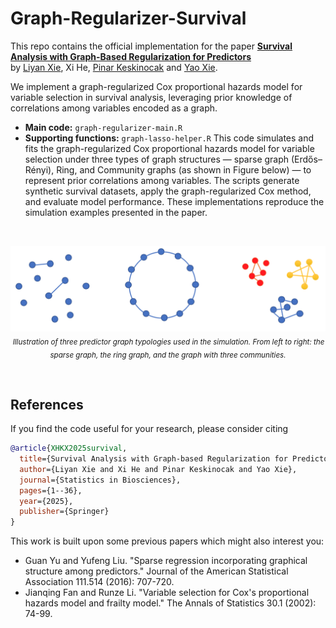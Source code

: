 # Graph-Regularizer-Survival

This repo contains the official implementation for the paper **[Survival Analysis with Graph-Based Regularization for Predictors](https://link.springer.com/article/10.1007/s12561-025-09483-8)** \
by [Liyan Xie](https://liyanxie.github.io/), Xi He, [Pinar Keskinocak](https://sites.gatech.edu/pinar-keskinocak/) and [Yao Xie](https://www2.isye.gatech.edu/~yxie77/).


We implement a graph-regularized Cox proportional hazards model for variable selection in survival analysis, leveraging prior knowledge of correlations among variables encoded as a graph.


- **Main code:** `graph-regularizer-main.R`  
- **Supporting functions:** `graph-lasso-helper.R`
This code simulates and fits the graph-regularized Cox proportional hazards model for variable selection under three types of graph structures — sparse graph (Erdős–Rényi), Ring, and Community graphs (as shown in Figure below) — to represent prior correlations among variables. The scripts generate synthetic survival datasets, apply the graph-regularized Cox method, and evaluate model performance. These implementations reproduce the simulation examples presented in the paper.


<br>

<p align="center">
  <img src="assets/graph-topos2.png" width="800"/>
  <br>
  <em><sub> Illustration of three predictor graph typologies used in the simulation. From left to right: the sparse graph, the ring graph, and the graph with three communities.</em>
</p>

<br>



## References

If you find the code useful for your research, please consider citing

```bibtex
@article{XHKX2025survival,
  title={Survival Analysis with Graph-based Regularization for Predictors},
  author={Liyan Xie and Xi He and Pinar Keskinocak and Yao Xie},
  journal={Statistics in Biosciences},
  pages={1--36},
  year={2025},
  publisher={Springer}
}

```

This work is built upon some previous papers which might also interest you:

- Guan Yu and Yufeng Liu. "Sparse regression incorporating graphical structure among predictors." Journal of the American Statistical Association 111.514 (2016): 707-720.
- Jianqing Fan and Runze Li. "Variable selection for Cox's proportional hazards model and frailty model." The Annals of Statistics 30.1 (2002): 74-99.
  
